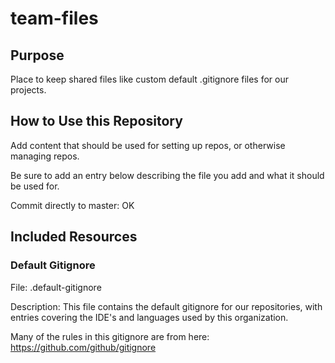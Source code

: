 # team-files
## Purpose
Place to keep shared files like custom default .gitignore files for our projects.

## How to Use this Repository
Add content that should be used for setting up repos, or otherwise managing repos.

Be sure to add an entry below describing the file you add and what it should be used for.

Commit directly to master: OK


## Included Resources

### Default Gitignore
File: .default-gitignore

Description: This file contains the default gitignore for our repositories, with entries covering the IDE's and languages used by this organization. 

Many of the rules in this gitignore are from here: https://github.com/github/gitignore
